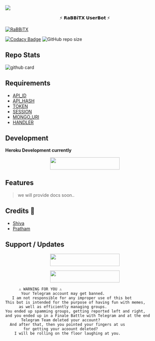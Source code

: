 <img src="https://user-images.githubusercontent.com/73097560/115834477-dbab4500-a447-11eb-908a-139a6edaec5c.gif">

<p align="center">⚡ 𝗥𝗮𝗕𝗕𝗶𝗧𝗫 𝗨𝘀𝗲𝗿𝗕𝗼𝘁 ⚡</p>

[![RaBBiTX](https://telegra.ph//file/03dbb1cc7ba1ec537aba4.jpg)](https://t.me/Robotxupdates)

[![Codacy Badge](https://api.codacy.com/project/badge/Grade/f7c51539e67b483bb8d7749acca51d3a)](https://app.codacy.com/gh/Imshivaexe/RaBBiTXBot?utm_source=github.com&utm_medium=referral&utm_content=Imshivaexe/RaBBiTXBot&utm_campaign=Badge_Grade_Settings)
![GitHub repo size](https://img.shields.io/github/repo-size/Imshivaexe/RaBBiTXBot)

## Repo Stats

![github card](https://github-readme-stats.vercel.app/api/pin/?username=Imshivaexe&repo=RaBBiTXBot&theme=dark)


## Requirements 

- [API_ID](https://my.telegram.org)
- [API_HASH](https://my.telegram.org)
- [TOKEN](https://t.me/Botfather)
- [SESSION](https://t.me/Imshivaexe)
- [MONGO_URI](https://mongodb.com)
- [HANDLER](https://t.me/Robotxupdates)

## Development 

**Heroku Development currently**

<p align="center"><a href="http://dashboard.heroku.com/new?template=https://github.com/Imshivaexe/RaBBiTXBot"> <img src="https://img.shields.io/badge/Deploy%20On%20Heroku-pink?style=for-the-badge&logo=heroku" width="220" height="38.45"/></a></p>


## Features 

>    we will provide docs soon..

## Credits 💖
- [Shiva](https://t.me/lmshivaexe)
- [Pratham](https://t.me/notrealgeek)

## Support / Updates

<p align="center"><a href="https://t.me/RoBotxsupport"><img src="https://img.shields.io/badge/ᴛᴇʟᴇɢʀᴀᴍ-sᴜᴘᴘᴏʀᴛ-back?&style=for-the-badge&logo=telegram" width="220" height="38.45"></a></p>
<p align="center"><a href="https://t.me/Robotxupdates"><img src="https://img.shields.io/badge/ᴛᴇʟᴇɢʀᴀᴍ-ᴜᴘᴅᴀᴛᴇs-back?&style=for-the-badge&logo=telegram" width="220" height="38.45"></a></p>


```console
      ⚠️ WARNING FOR YOU ⚠️
       Your Telegram account may get banned.
   I am not responsible for any improper use of this bot
This bot is intended for the purpose of having fun with memes,
      as well as efficiently managing groups.
You ended up spamming groups, getting reported left and right,
and you ended up in a Finale Battle with Telegram and at the end
       Telegram Team deleted your account?
  And after that, then you pointed your fingers at us
        for getting your acoount deleted?
    I will be rolling on the floor laughing at you.
```

